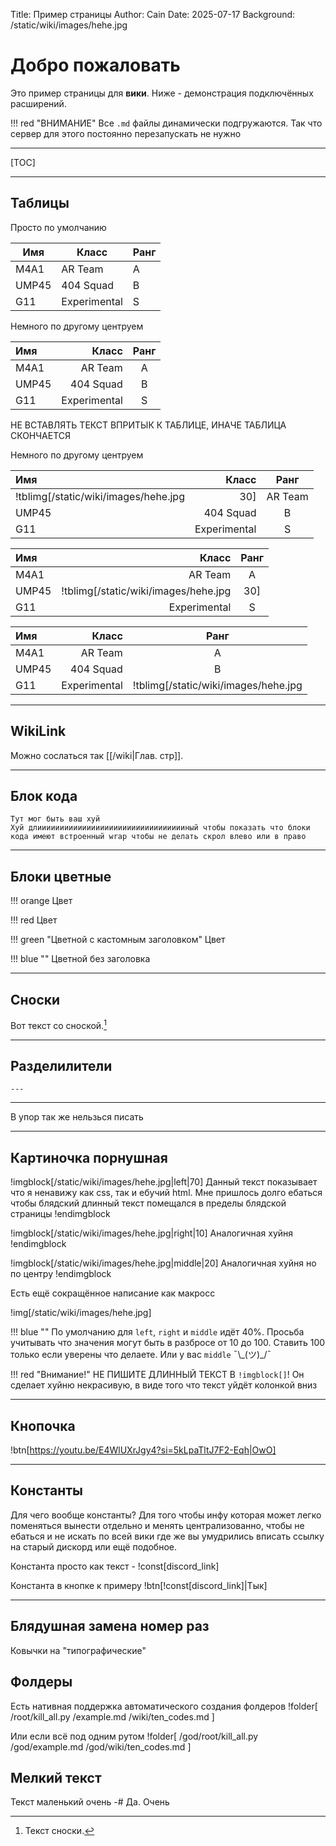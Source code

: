 <!-- Блок meta -->
Title: Пример страницы                   <!-- Название которое будет отображатья. Обязательно указывать -->
Author: Cain                             <!-- Кто сделал данную страницу. Не используется, но указывать обязательно -->
Date: 2025-07-17                         <!-- Последняя дата изменения. Обязательно указывать -->
Background: /static/wiki/images/hehe.jpg <!-- Смена заднего изображения. Не обязательно указывать. Если не указать будет использоваться "/static/images/wallpaper.jpeg"-->

# Добро пожаловать
Это пример страницы для **вики**. Ниже - демонстрация подключённых расширений.

!!! red "ВНИМАНИЕ"
    Все `.md` файлы динамически подгружаются. Так что сервер для этого постоянно перезапускать не нужно

---

[TOC]

---

## Таблицы
Просто по умолчанию

| Имя     | Класс       | Ранг |
|---------|-------------|------|
| M4A1    | AR Team     | A    |
| UMP45   | 404 Squad   | B    |
| G11     | Experimental| S    |


Немного по другому центруем

| Имя     | Класс       | Ранг |
|:--------|------------:|:----:|
| M4A1    | AR Team     | A    |
| UMP45   | 404 Squad   | B    |
| G11     | Experimental| S    |

НЕ ВСТАВЛЯТЬ ТЕКСТ ВПРИТЫК К ТАБЛИЦЕ, ИНАЧЕ ТАБЛИЦА СКОНЧАЕТСЯ

Немного по другому центруем

| Имя                                      | Класс        | Ранг |
|:-----------------------------------------|-------------:|:----:|
| !tblimg[/static/wiki/images/hehe.jpg|30] | AR Team      | A    |
| UMP45                                    | 404 Squad    | B    |
| G11                                      | Experimental | S    |

| Имя   | Класс                                          | Ранг |
|:------|-----------------------------------------------:|:----:|
| M4A1  | AR Team                                        | A    |
| UMP45 | !tblimg[/static/wiki/images/hehe.jpg|30]       | B    |
| G11   | Experimental                                   | S    |


| Имя   | Класс        | Ранг                                     |
|:------|-------------:|:----------------------------------------:|
| M4A1  | AR Team      | A                                        |
| UMP45 | 404 Squad    | B                                        |
| G11   | Experimental | !tblimg[/static/wiki/images/hehe.jpg|10] |


---

## WikiLink
Можно сослаться так [[/wiki|Глав. стр]].

---

## Блок кода
```
Тут мог быть ваш хуй
Хуй длиииииииииииииииииииииииииииииииииный чтобы показать что блоки кода имеют встроенный wrap чтобы не делать скрол влево или в право
```

---

## Блоки цветные

!!! orange
    Цвет

!!! red
    Цвет

!!! green "Цветной с кастомным заголовком"
    Цвет

!!! blue ""
    Цветной без заголовка

---

## Сноски

Вот текст со сноской.[^1]

[^1]: Текст сноски.

---

## Разделилители

`---`

---

В упор так же нельзься писать

---

## Картиночка порнушная

!imgblock[/static/wiki/images/hehe.jpg|left|70]
Данный текст показывает что я ненавижу как css, так и ебучий html. Мне пришлось долго ебаться чтобы блядский длинный текст помещался в пределы блядской страницы
!endimgblock

!imgblock[/static/wiki/images/hehe.jpg|right|10]
Аналогичная хуйня
!endimgblock

!imgblock[/static/wiki/images/hehe.jpg|middle|20]
Аналогичная хуйня но по центру
!endimgblock

Есть ещё сокращённое написание как макросс

!img[/static/wiki/images/hehe.jpg]

!!! blue ""
    По умолчанию для `left`, `right` и `middle` идёт 40%. Просьба учитывать что значения могут быть в разбросе от 10 до 100.
    Ставить 100 только если уверены что делаете. Или у вас `middle` ¯\\\_(ツ)\_/¯

!!! red "Внимание!"
    НЕ ПИШИТЕ ДЛИННЫЙ ТЕКСТ В `!imgblock[]`!
    Он сделает хуйню некрасивую, в виде того что текст уйдёт колонкой вниз

---

## Кнопочка

!btn[https://youtu.be/E4WlUXrJgy4?si=5kLpaTltJ7F2-Eqh|OwO]

---

## Константы
Для чего вообще константы? Для того чтобы инфу которая может легко поменяться вынести отдельно и менять централизованно, чтобы не ебаться и не искать по всей вики где же вы умудрились вписать ссылку на старый дискорд или ещё подобное.

Константа просто как текст - !const[discord_link]

Константа в кнопке к примеру
!btn[!const[discord_link]|Тык]

---

## Блядушная замена номер раз

Ковычки на "типографические"


## Фолдеры

Есть нативная поддержка автоматического создания фолдеров
!folder[
    /root/kill_all.py
    /example.md
    /wiki/ten_codes.md
]

Или если всё под одним рутом
!folder[
    /god/root/kill_all.py
    /god/example.md
    /god/wiki/ten_codes.md
]

## Мелкий текст
Текст маленький очень
-# Да. Очень
